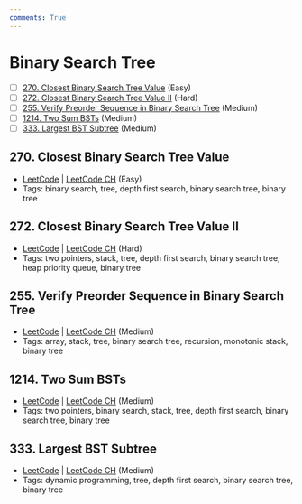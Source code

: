 ```yaml
---
comments: True
---
```


# Binary Search Tree

- [ ] [270. Closest Binary Search Tree Value](https://leetcode.cn/problems/closest-binary-search-tree-value/) (Easy)
- [ ] [272. Closest Binary Search Tree Value II](https://leetcode.cn/problems/closest-binary-search-tree-value-ii/) (Hard)
- [ ] [255. Verify Preorder Sequence in Binary Search Tree](https://leetcode.cn/problems/verify-preorder-sequence-in-binary-search-tree/) (Medium)
- [ ] [1214. Two Sum BSTs](https://leetcode.cn/problems/two-sum-bsts/) (Medium)
- [ ] [333. Largest BST Subtree](https://leetcode.cn/problems/largest-bst-subtree/) (Medium)

## 270. Closest Binary Search Tree Value

-   [LeetCode](https://leetcode.com/problems/closest-binary-search-tree-value/) | [LeetCode CH](https://leetcode.cn/problems/closest-binary-search-tree-value/) (Easy)
-   Tags: binary search, tree, depth first search, binary search tree, binary tree

## 272. Closest Binary Search Tree Value II

-   [LeetCode](https://leetcode.com/problems/closest-binary-search-tree-value-ii/) | [LeetCode CH](https://leetcode.cn/problems/closest-binary-search-tree-value-ii/) (Hard)
-   Tags: two pointers, stack, tree, depth first search, binary search tree, heap priority queue, binary tree

## 255. Verify Preorder Sequence in Binary Search Tree

-   [LeetCode](https://leetcode.com/problems/verify-preorder-sequence-in-binary-search-tree/) | [LeetCode CH](https://leetcode.cn/problems/verify-preorder-sequence-in-binary-search-tree/) (Medium)
-   Tags: array, stack, tree, binary search tree, recursion, monotonic stack, binary tree

## 1214. Two Sum BSTs

-   [LeetCode](https://leetcode.com/problems/two-sum-bsts/) | [LeetCode CH](https://leetcode.cn/problems/two-sum-bsts/) (Medium)
-   Tags: two pointers, binary search, stack, tree, depth first search, binary search tree, binary tree

## 333. Largest BST Subtree

-   [LeetCode](https://leetcode.com/problems/largest-bst-subtree/) | [LeetCode CH](https://leetcode.cn/problems/largest-bst-subtree/) (Medium)
-   Tags: dynamic programming, tree, depth first search, binary search tree, binary tree
